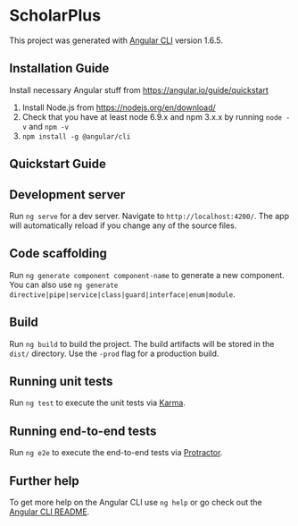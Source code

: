 # ScholarPlus

This project was generated with [Angular CLI](https://github.com/angular/angular-cli) version 1.6.5.

## Installation Guide
Install necessary Angular stuff from https://angular.io/guide/quickstart

1. Install Node.js from https://nodejs.org/en/download/
2. Check that you have at least node 6.9.x and npm 3.x.x by running `node -v` and `npm -v`
3. `npm install -g @angular/cli`

## Quickstart Guide

## Development server

Run `ng serve` for a dev server. Navigate to `http://localhost:4200/`. The app will automatically reload if you change any of the source files.

## Code scaffolding

Run `ng generate component component-name` to generate a new component. You can also use `ng generate directive|pipe|service|class|guard|interface|enum|module`.

## Build

Run `ng build` to build the project. The build artifacts will be stored in the `dist/` directory. Use the `-prod` flag for a production build.

## Running unit tests

Run `ng test` to execute the unit tests via [Karma](https://karma-runner.github.io).

## Running end-to-end tests

Run `ng e2e` to execute the end-to-end tests via [Protractor](http://www.protractortest.org/).

## Further help

To get more help on the Angular CLI use `ng help` or go check out the [Angular CLI README](https://github.com/angular/angular-cli/blob/master/README.md).
